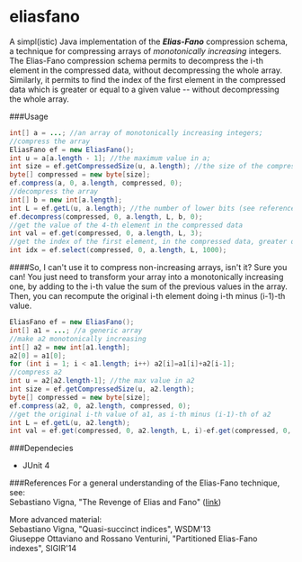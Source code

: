eliasfano
=========

A simpl(istic) Java implementation of the ***Elias-Fano*** compression schema, a technique
for compressing arrays of *monotonically increasing* integers. 
The Elias-Fano compression schema permits to decompress the i-th element in the 
compressed data, without decompressing the whole array.
Similarly, it permits to find the index of the first element in the compressed data which is
greater or equal to a given value -- without decompressing the whole array.


###Usage
```java
int[] a = ...; //an array of monotonically increasing integers;
//compress the array
EliasFano ef = new EliasFano();
int u = a[a.length - 1]; //the maximum value in a;
int size = ef.getCompressedSize(u, a.length); //the size of the compressed array
byte[] compressed = new byte[size];
ef.compress(a, 0, a.length, compressed, 0);
//decompress the array
int[] b = new int[a.length];
int L = ef.getL(u, a.length); //the number of lower bits (see references)
ef.decompress(compressed, 0, a.length, L, b, 0);
//get the value of the 4-th element in the compressed data
int val = ef.get(compressed, 0, a.length, L, 3);
//get the index of the first element, in the compressed data, greater or equal than 1000
int idx = ef.select(compressed, 0, a.length, L, 1000);
```

####So, I can't use it to compress non-increasing arrays, isn't it?
Sure you can! You just need to transform your array into a monotonically increasing one, 
by adding to the i-th value the sum of the previous values in the array. Then, you can 
recompute the original i-th element doing i-th minus (i-1)-th value.
```java
EliasFano ef = new EliasFano();
int[] a1 = ...; //a generic array
//make a2 monotonically increasing
int[] a2 = new int[a1.length];
a2[0] = a1[0];
for (int i = 1; i < a1.length; i++) a2[i]=a1[i]+a2[i-1];
//compress a2
int u = a2[a2.length-1]; //the max value in a2
int size = ef.getCompressedSize(u, a2.length);
byte[] compressed = new byte[size];
ef.compress(a2, 0, a2.length, compressed, 0);
//get the original i-th value of a1, as i-th minus (i-1)-th of a2
int L = ef.getL(u, a2.length);
int val = ef.get(compressed, 0, a2.length, L, i)-ef.get(compressed, 0, a2.length, L, i-1);
```

###Dependecies 
* JUnit 4

###References
For a general understanding of the Elias-Fano technique, see:<br/>
Sebastiano Vigna, "The Revenge of Elias and Fano" ([link](http://shonan.nii.ac.jp/seminar/029/wp-content/uploads/sites/12/2013/07/Sebastiano_Shonan.pdf))<br/>

More advanced material:<br/>
Sebastiano Vigna, "Quasi-succinct indices", WSDM'13<br/>
Giuseppe Ottaviano and Rossano Venturini, "Partitioned Elias-Fano indexes", SIGIR'14<br/>
